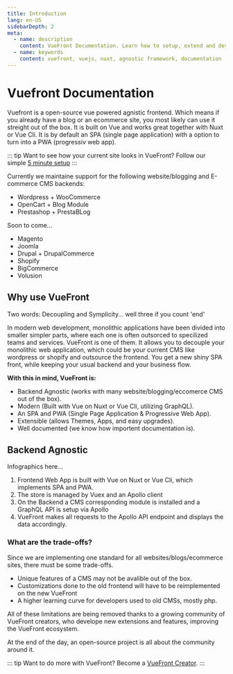 ```yaml
---
title: Introduction
lang: en-US
sidebarDepth: 2
meta:
  - name: description
    content: VueFront Documentation. Learn how to setup, extend and develop your fully functional SPA and PWA frontend.
  - name: keywords
    content: vuefront, vuejs, nuxt, agnostic framework, documentation
---
```


# Vuefront Documentation

Vuefront is a open-source vue powered agnistic frontend. Which means if you already have a blog or an ecommerce site, you most likely can use it streight out of the box. It is built on Vue and works great together with Nuxt or Vue Cli. It is by default an SPA (single page application) with a option to turn into a PWA (progressiv web app).

::: tip
Want to see how your current site looks in VueFront? Follow our simple [5 minute setup](/guide/setup.html)
:::

Currently we maintaine support for the following website/blogging and E-commerce CMS backends:

- Wordpress + WooCommerce
- OpenCart + Blog Module
- Prestashop + PrestaBLog

Soon to come...

- Magento
- Joomla
- Drupal + DrupalCommerce
- Shopify
- BigCommerce
- Volusion

## Why use VueFront

Two words: Decoupling and Symplicity... well three if you count 'end'

In modern web development, monolithic applications have been divided into smaller simpler parts, where each one is often outsorced to specilized teams and services. VueFront is one of them. It allows you to decouple your monolithic web application, which could be your current CMS like wordpress or shopify and outsource the frontend. You get a new shiny SPA front, while keeping your usual backend and your business flow.

**With this in mind, VueFront is:**

- Backend Agnostic (works with many website/blogging/eccomerce CMS out of the box).
- Modern (Built with Vue on Nuxt or Vue Cli, utilizing GraphQL).
- An SPA and PWA (Single Page Application & Progressive Web App).
- Extensible (allows Themes, Apps, and easy upgrades).
- Well documented (we know how importent documentation is).

## Backend Agnostic

Infographics here...

1. Frontend Web App is built with Vue on Nuxt or Vue Cli, which implements SPA and PWA.
2. The store is managed by Vuex and an Apollo client
3. On the Backend a CMS corresponding module is installed and a GraphQL API is setup via Apollo
4. VueFront makes all requests to the Apollo API endpoint and displays the data accordingly.

### What are the trade-offs?

Since we are implementing one standard for all websites/blogs/ecommerce sites, there must be some trade-offs.

- Unique features of a CMS may not be avalible out of the box.
- Customizations done to the old frontend will have to be reimplemented on the new VueFront
- A higher learning curve for developers used to old CMSs, mostly php.

All of these limitations are being removed thanks to a growing community of VueFront creators, who develope new extensions and features, improving the VueFront ecosystem.

At the end of the day, an open-source project is all about the community around it.

::: tip
Want to do more with VueFront? Become a [VueFront Creator](/support.html).
:::
